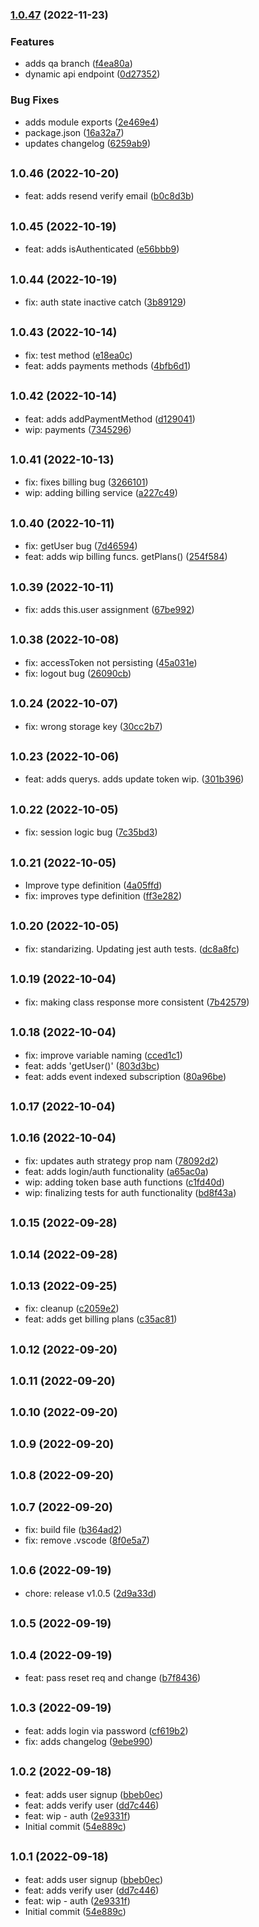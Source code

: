 ### [1.0.47](https://github.com/loladb/sdk-js/compare/v1.0.46...v1.0.47) (2022-11-23)


### Features

* adds qa branch ([f4ea80a](https://github.com/loladb/sdk-js/commit/f4ea80aa8410753ea3a438e560a89fe316156a15))
* dynamic api endpoint ([0d27352](https://github.com/loladb/sdk-js/commit/0d27352350e0621f60563354301415d9ab36d96c))


### Bug Fixes

* adds module exports ([2e469e4](https://github.com/loladb/sdk-js/commit/2e469e44fc3d9d5b925de6fb93eaf1c1e5ec2cd6))
* package.json ([16a32a7](https://github.com/loladb/sdk-js/commit/16a32a77cbbce9f9130a62d3aae52d28141b2e4b))
* updates changelog ([6259ab9](https://github.com/loladb/sdk-js/commit/6259ab9b1e2bfb045c766ed48a421b5fae1798e7))

## <small>1.0.46 (2022-10-20)</small>

* feat: adds resend verify email ([b0c8d3b](https://github.com/loladb/sdk-js/commit/b0c8d3b))



## <small>1.0.45 (2022-10-19)</small>

* feat: adds isAuthenticated ([e56bbb9](https://github.com/loladb/sdk-js/commit/e56bbb9))



## <small>1.0.44 (2022-10-19)</small>

* fix: auth state inactive catch ([3b89129](https://github.com/loladb/sdk-js/commit/3b89129))



## <small>1.0.43 (2022-10-14)</small>

* fix: test method ([e18ea0c](https://github.com/loladb/sdk-js/commit/e18ea0c))
* feat: adds payments methods ([4bfb6d1](https://github.com/loladb/sdk-js/commit/4bfb6d1))



## <small>1.0.42 (2022-10-14)</small>

* feat: adds addPaymentMethod ([d129041](https://github.com/loladb/sdk-js/commit/d129041))
* wip: payments ([7345296](https://github.com/loladb/sdk-js/commit/7345296))



## <small>1.0.41 (2022-10-13)</small>

* fix: fixes billing bug ([3266101](https://github.com/loladb/sdk-js/commit/3266101))
* wip: adding billing service ([a227c49](https://github.com/loladb/sdk-js/commit/a227c49))



## <small>1.0.40 (2022-10-11)</small>

* fix: getUser bug ([7d46594](https://github.com/loladb/sdk-js/commit/7d46594))
* feat: adds wip billing funcs. getPlans() ([254f584](https://github.com/loladb/sdk-js/commit/254f584))



## <small>1.0.39 (2022-10-11)</small>

* fix: adds this.user assignment ([67be992](https://github.com/loladb/sdk-js/commit/67be992))



## <small>1.0.38 (2022-10-08)</small>

* fix: accessToken not persisting ([45a031e](https://github.com/loladb/sdk-js/commit/45a031e))
* fix: logout bug ([26090cb](https://github.com/loladb/sdk-js/commit/26090cb))



## <small>1.0.24 (2022-10-07)</small>

* fix: wrong storage key ([30cc2b7](https://github.com/loladb/sdk-js/commit/30cc2b7))



## <small>1.0.23 (2022-10-06)</small>

* feat: adds querys. adds update token wip. ([301b396](https://github.com/loladb/sdk-js/commit/301b396))



## <small>1.0.22 (2022-10-05)</small>

* fix: session logic bug ([7c35bd3](https://github.com/loladb/sdk-js/commit/7c35bd3))



## <small>1.0.21 (2022-10-05)</small>

* Improve type definition ([4a05ffd](https://github.com/loladb/sdk-js/commit/4a05ffd))
* fix: improves type definition ([ff3e282](https://github.com/loladb/sdk-js/commit/ff3e282))



## <small>1.0.20 (2022-10-05)</small>

* fix: standarizing. Updating jest auth tests. ([dc8a8fc](https://github.com/loladb/sdk-js/commit/dc8a8fc))



## <small>1.0.19 (2022-10-04)</small>

* fix: making class response more consistent ([7b42579](https://github.com/loladb/sdk-js/commit/7b42579))



## <small>1.0.18 (2022-10-04)</small>

* fix: improve variable naming ([cced1c1](https://github.com/loladb/sdk-js/commit/cced1c1))
* feat: adds 'getUser()' ([803d3bc](https://github.com/loladb/sdk-js/commit/803d3bc))
* feat: adds event indexed subscription ([80a96be](https://github.com/loladb/sdk-js/commit/80a96be))



## <small>1.0.17 (2022-10-04)</small>




## <small>1.0.16 (2022-10-04)</small>

* fix: updates auth strategy prop nam ([78092d2](https://github.com/loladb/sdk-js/commit/78092d2))
* feat: adds login/auth functionality ([a65ac0a](https://github.com/loladb/sdk-js/commit/a65ac0a))
* wip: adding token base auth functions ([c1fd40d](https://github.com/loladb/sdk-js/commit/c1fd40d))
* wip: finalizing tests for auth functionality ([bd8f43a](https://github.com/loladb/sdk-js/commit/bd8f43a))



## <small>1.0.15 (2022-09-28)</small>




## <small>1.0.14 (2022-09-28)</small>




## <small>1.0.13 (2022-09-25)</small>

* fix: cleanup ([c2059e2](https://github.com/loladb/sdk-js/commit/c2059e2))
* feat: adds get billing plans ([c35ac81](https://github.com/loladb/sdk-js/commit/c35ac81))



## <small>1.0.12 (2022-09-20)</small>




## <small>1.0.11 (2022-09-20)</small>




## <small>1.0.10 (2022-09-20)</small>




## <small>1.0.9 (2022-09-20)</small>




## <small>1.0.8 (2022-09-20)</small>




## <small>1.0.7 (2022-09-20)</small>

* fix: build file ([b364ad2](https://github.com/loladb/sdk-js/commit/b364ad2))
* fix: remove .vscode ([8f0e5a7](https://github.com/loladb/sdk-js/commit/8f0e5a7))



## <small>1.0.6 (2022-09-19)</small>

* chore: release v1.0.5 ([2d9a33d](https://github.com/loladb/sdk-js/commit/2d9a33d))



## <small>1.0.5 (2022-09-19)</small>




## <small>1.0.4 (2022-09-19)</small>

* feat: pass reset req and change ([b7f8436](https://github.com/loladb/sdk-js/commit/b7f8436))



## <small>1.0.3 (2022-09-19)</small>

* feat: adds login via password ([cf619b2](https://github.com/loladb/sdk-js/commit/cf619b2))
* fix: adds changelog ([9ebe990](https://github.com/loladb/sdk-js/commit/9ebe990))



## <small>1.0.2 (2022-09-18)</small>

* feat: adds user signup ([bbeb0ec](https://github.com/loladb/sdk-js/commit/bbeb0ec))
* feat: adds verify user ([dd7c446](https://github.com/loladb/sdk-js/commit/dd7c446))
* feat: wip - auth ([2e9331f](https://github.com/loladb/sdk-js/commit/2e9331f))
* Initial commit ([54e889c](https://github.com/loladb/sdk-js/commit/54e889c))



## <small>1.0.1 (2022-09-18)</small>

* feat: adds user signup ([bbeb0ec](https://github.com/loladb/sdk-js/commit/bbeb0ec))
* feat: adds verify user ([dd7c446](https://github.com/loladb/sdk-js/commit/dd7c446))
* feat: wip - auth ([2e9331f](https://github.com/loladb/sdk-js/commit/2e9331f))
* Initial commit ([54e889c](https://github.com/loladb/sdk-js/commit/54e889c))



